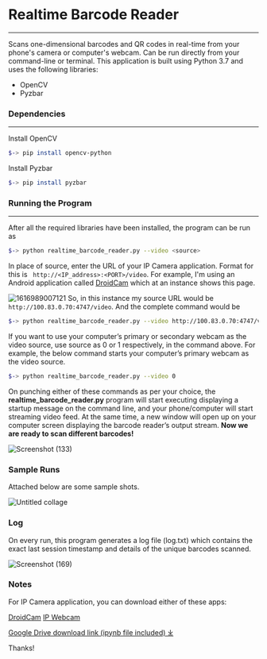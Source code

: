 # Realtime Barcode Reader
---
Scans one-dimensional barcodes and QR codes in real-time from your phone's camera or computer's webcam. Can be run directly from your command-line or terminal. This application is built using Python 3.7 and uses the following libraries:

- OpenCV
- Pyzbar

### Dependencies
---
Install OpenCV
```sh
$-> pip install opencv-python
```
Install Pyzbar
```sh
$-> pip install pyzbar
```

### Running the Program
---
After all the required libraries have been installed, the program can be run as
```sh
$-> python realtime_barcode_reader.py --video <source>
```
In place of source, enter the URL of your IP Camera application. Format for this is ``` http://<IP_address>:<PORT>/video```. 
For example, I'm using an Android application called [DroidCam](https://play.google.com/store/apps/details?id=com.dev47apps.droidcam) which at an instance shows this page.

![1616989007121](https://user-images.githubusercontent.com/80940234/112825314-3bad0680-90a9-11eb-8389-75bc66169550.jpg)
So, in this instance my source URL would be ```http://100.83.0.70:4747/video```. And the complete command would be
```sh
$-> python realtime_barcode_reader.py --video http://100.83.0.70:4747/video
```
If you want to use your computer’s primary or secondary webcam as the video source, use source as 0 or 1 respectively, in the command above. For example, the below command starts your computer’s primary webcam as the video source.
```sh
$-> python realtime_barcode_reader.py --video 0
```
On punching either of these commands as per your choice, the **realtime_barcode_reader.py** program will start executing displaying a startup message on the command line, and your phone/computer will start streaming video feed. At the same time, a new window will open up on your computer screen displaying the barcode reader’s output stream.
**Now we are ready to scan different barcodes!**

![Screenshot (133)](https://user-images.githubusercontent.com/80940234/112826604-d823d880-90aa-11eb-9dd4-973ea31aae55.png)

### Sample Runs

Attached below are some sample shots.

![Untitled collage](https://user-images.githubusercontent.com/80940234/112828520-6bf6a400-90ad-11eb-9630-59833f24a1df.jpg)

### Log

On every run, this program generates a log file (log.txt) which contains the exact last session timestamp and details of the unique barcodes scanned.

![Screenshot (169)](https://user-images.githubusercontent.com/80940234/112828876-ed4e3680-90ad-11eb-8651-5d19a8f29fee.png)

### Notes

For IP Camera application, you can download either of these apps:

[DroidCam](https://play.google.com/store/apps/details?id=com.dev47apps.droidcam)
[IP Webcam](https://play.google.com/store/apps/details?id=com.pas.webcam)

[Google Drive download link (ipynb file included) ⤓](https://drive.google.com/drive/folders/1PxKK17r4U2jFhb8HkbiN57yTIwbqJ7qy?usp=sharing)

Thanks!
